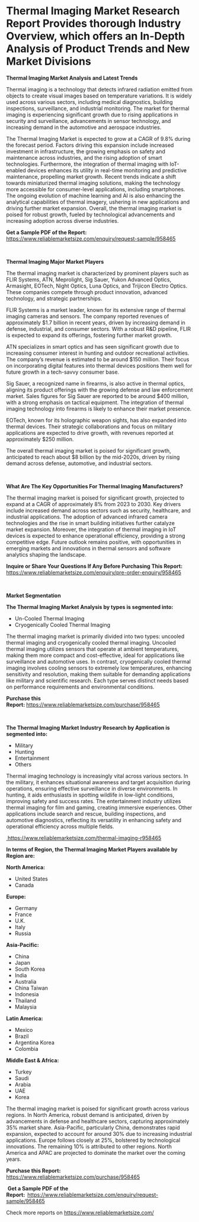 <p><h1>Thermal Imaging Market Research Report Provides thorough Industry Overview, which offers an In-Depth Analysis of Product Trends and New Market Divisions</h1></p><p><strong>Thermal Imaging Market Analysis and Latest Trends</strong></p>
<p><p>Thermal imaging is a technology that detects infrared radiation emitted from objects to create visual images based on temperature variations. It is widely used across various sectors, including medical diagnostics, building inspections, surveillance, and industrial monitoring. The market for thermal imaging is experiencing significant growth due to rising applications in security and surveillance, advancements in sensor technology, and increasing demand in the automotive and aerospace industries.</p><p>The Thermal Imaging Market is expected to grow at a CAGR of 9.8% during the forecast period. Factors driving this expansion include increased investment in infrastructure, the growing emphasis on safety and maintenance across industries, and the rising adoption of smart technologies. Furthermore, the integration of thermal imaging with IoT-enabled devices enhances its utility in real-time monitoring and predictive maintenance, propelling market growth. Recent trends indicate a shift towards miniaturized thermal imaging solutions, making the technology more accessible for consumer-level applications, including smartphones. The ongoing evolution of machine learning and AI is also enhancing the analytical capabilities of thermal imagery, ushering in new applications and driving further market expansion. Overall, the thermal imaging market is poised for robust growth, fueled by technological advancements and increasing adoption across diverse industries.</p></p>
<p><strong>Get a Sample PDF of the Report:&nbsp;</strong> <a href="https://www.reliablemarketsize.com/enquiry/request-sample/958465?utm_campaign=3165&utm_medium=2&utm_source=Github&utm_content=ia&utm_term=10042025&utm_id=thermal-imaging">https://www.reliablemarketsize.com/enquiry/request-sample/958465</a></p>
<p>&nbsp;</p>
<p><strong>Thermal Imaging Major Market Players</strong></p>
<p><p>The thermal imaging market is characterized by prominent players such as FLIR Systems, ATN, Meprolight, Sig Sauer, Yukon Advanced Optics, Armasight, EOTech, Night Optics, Luna Optics, and Trijicon Electro Optics. These companies compete through product innovation, advanced technology, and strategic partnerships.</p><p>FLIR Systems is a market leader, known for its extensive range of thermal imaging cameras and sensors. The company reported revenues of approximately $1.7 billion in recent years, driven by increasing demand in defense, industrial, and consumer sectors. With a robust R&D pipeline, FLIR is expected to expand its offerings, fostering further market growth.</p><p>ATN specializes in smart optics and has seen significant growth due to increasing consumer interest in hunting and outdoor recreational activities. The company’s revenue is estimated to be around $150 million. Their focus on incorporating digital features into thermal devices positions them well for future growth in a tech-savvy consumer base.</p><p>Sig Sauer, a recognized name in firearms, is also active in thermal optics, aligning its product offerings with the growing defense and law enforcement market. Sales figures for Sig Sauer are reported to be around $400 million, with a strong emphasis on tactical equipment. The integration of thermal imaging technology into firearms is likely to enhance their market presence.</p><p>EOTech, known for its holographic weapon sights, has also expanded into thermal devices. Their strategic collaborations and focus on military applications are expected to drive growth, with revenues reported at approximately $250 million.</p><p>The overall thermal imaging market is poised for significant growth, anticipated to reach about $8 billion by the mid-2020s, driven by rising demand across defense, automotive, and industrial sectors.</p></p>
<p>&nbsp;</p>
<p><strong>What Are The Key Opportunities For Thermal Imaging Manufacturers?</strong></p>
<p><p>The thermal imaging market is poised for significant growth, projected to expand at a CAGR of approximately 8% from 2023 to 2030. Key drivers include increased demand across sectors such as security, healthcare, and industrial applications. The adoption of advanced infrared camera technologies and the rise in smart building initiatives further catalyze market expansion. Moreover, the integration of thermal imaging in IoT devices is expected to enhance operational efficiency, providing a strong competitive edge. Future outlook remains positive, with opportunities in emerging markets and innovations in thermal sensors and software analytics shaping the landscape.</p></p>
<p><strong>Inquire or Share Your Questions If Any Before Purchasing This Report:</strong> <a href="https://www.reliablemarketsize.com/enquiry/pre-order-enquiry/958465?utm_campaign=3165&utm_medium=2&utm_source=Github&utm_content=ia&utm_term=10042025&utm_id=thermal-imaging">https://www.reliablemarketsize.com/enquiry/pre-order-enquiry/958465</a></p>
<p>&nbsp;</p>
<p><strong>Market Segmentation</strong></p>
<p><strong>The Thermal Imaging Market Analysis by types is segmented into:</strong></p>
<p><ul><li>Un-Cooled Thermal Imaging</li><li>Cryogenically Cooled Thermal Imaging</li></ul></p>
<p><p>The thermal imaging market is primarily divided into two types: uncooled thermal imaging and cryogenically cooled thermal imaging. Uncooled thermal imaging utilizes sensors that operate at ambient temperatures, making them more compact and cost-effective, ideal for applications like surveillance and automotive uses. In contrast, cryogenically cooled thermal imaging involves cooling sensors to extremely low temperatures, enhancing sensitivity and resolution, making them suitable for demanding applications like military and scientific research. Each type serves distinct needs based on performance requirements and environmental conditions.</p></p>
<p><strong>Purchase this Report:&nbsp;</strong><a href="https://www.reliablemarketsize.com/purchase/958465?utm_campaign=3165&utm_medium=2&utm_source=Github&utm_content=ia&utm_term=10042025&utm_id=thermal-imaging">https://www.reliablemarketsize.com/purchase/958465</a></p>
<p>&nbsp;</p>
<p><strong>The Thermal Imaging Market Industry Research by Application is segmented into:</strong></p>
<p><ul><li>Military</li><li>Hunting</li><li>Entertainment</li><li>Others</li></ul></p>
<p><p>Thermal imaging technology is increasingly vital across various sectors. In the military, it enhances situational awareness and target acquisition during operations, ensuring effective surveillance in diverse environments. In hunting, it aids enthusiasts in spotting wildlife in low-light conditions, improving safety and success rates. The entertainment industry utilizes thermal imaging for film and gaming, creating immersive experiences. Other applications include search and rescue, building inspections, and automotive diagnostics, reflecting its versatility in enhancing safety and operational efficiency across multiple fields.</p></p>
<p><a href="https://www.reliablemarketsize.com/thermal-imaging-r958465?utm_campaign=3165&utm_medium=2&utm_source=Github&utm_content=ia&utm_term=10042025&utm_id=thermal-imaging">&nbsp;https://www.reliablemarketsize.com/thermal-imaging-r958465</a></p>
<p><strong>In terms of Region, the Thermal Imaging Market Players available by Region are:</strong></p>
<p>
    <p> <strong> North America: </strong>
        <ul>
            <li>United States</li>
            <li>Canada</li>
        </ul>
        </p> 
    <p> <strong> Europe: </strong>
        <ul>
            <li>Germany</li>
            <li>France</li>
            <li>U.K.</li>
            <li>Italy</li>
            <li>Russia</li>
        </ul>
        </p> 
    <p> <strong> Asia-Pacific: </strong>
        <ul>
            <li>China</li>
            <li>Japan</li>
            <li>South Korea</li>
            <li>India</li>
            <li>Australia</li>
            <li>China Taiwan</li>
            <li>Indonesia</li>
            <li>Thailand</li>
            <li>Malaysia</li>
        </ul>
        </p> 
    <p> <strong> Latin America: </strong>
        <ul>
            <li>Mexico</li>
            <li>Brazil</li>
            <li>Argentina Korea</li>
            <li>Colombia</li>
        </ul>
        </p> 
    <p> <strong> Middle East & Africa: </strong>
        <ul>
            <li>Turkey</li>
            <li>Saudi</li>
            <li>Arabia</li>
            <li>UAE</li>
            <li>Korea</li>
        </ul>
    </p>
    </p>
<p><p>The thermal imaging market is poised for significant growth across various regions. In North America, robust demand is anticipated, driven by advancements in defense and healthcare sectors, capturing approximately 35% market share. Asia-Pacific, particularly China, demonstrates rapid expansion, expected to account for around 30% due to increasing industrial applications. Europe follows closely at 25%, bolstered by technological innovations. The remaining 10% is attributed to other regions. North America and APAC are projected to dominate the market over the coming years.</p></p>
<p><strong>Purchase this Report: </strong><a href="https://www.reliablemarketsize.com/purchase/958465?utm_campaign=3165&utm_medium=2&utm_source=Github&utm_content=ia&utm_term=10042025&utm_id=thermal-imaging">https://www.reliablemarketsize.com/purchase/958465</a></p>
<p>&nbsp;<strong>Get a Sample PDF of the Report:&nbsp;&nbsp;</strong><a href="https://www.reliablemarketsize.com/enquiry/request-sample/958465?utm_campaign=3165&utm_medium=2&utm_source=Github&utm_content=ia&utm_term=10042025&utm_id=thermal-imaging">https://www.reliablemarketsize.com/enquiry/request-sample/958465</a></p>
<p><strong></strong></p>
<p>Check more reports on <a href="https://www.reliablemarketsize.com/?utm_campaign=3165&utm_medium=2&utm_source=Github&utm_content=ia&utm_term=10042025&utm_id=thermal-imaging">https://www.reliablemarketsize.com/</a></p>